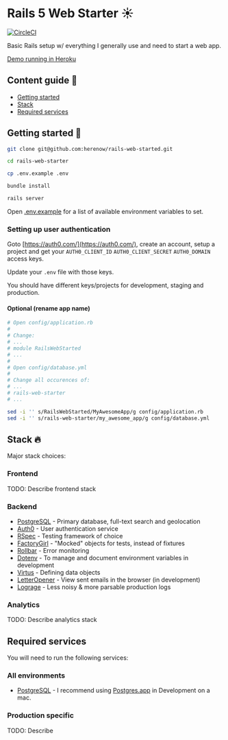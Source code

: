 # Rails 5 Web Starter ☀️

[![CircleCI](https://circleci.com/gh/herenow/rails-web-starter.svg?style=svg)](https://circleci.com/gh/herenow/rails-web-starter)

Basic Rails setup w/ everything I generally use and need to start a web app.

[Demo running in Heroku](https://rails-web-starter.herokuapp.com)

## Content guide 📜
* [Getting started](#getting-started)
* [Stack](#stack)
* [Required services](#required-services)

## <a name="getting-started"></a> Getting started 🔧

```bash
git clone git@github.com:herenow/rails-web-started.git

cd rails-web-starter

cp .env.example .env

bundle install

rails server
```

Open [.env.example](https://github.com/herenow/rails-web-starter/blob/master/.env.example) for a list of available environment variables to set.

### Setting up user authentication

Goto [https://auth0.com/](https://auth0.com/), create an account, setup a project and get your `AUTH0_CLIENT_ID` `AUTH0_CLIENT_SECRET` `AUTH0_DOMAIN` access keys.

Update your `.env` file with those keys.

You should have different keys/projects for development, staging and production.

#### Optional (rename app name)

```bash
# Open config/application.rb
#
# Change:
# ...
# module RailsWebStarted
# ...
#
# Open config/database.yml
#
# Change all occurences of:
# ...
# rails-web-starter
# ...

sed -i '' s/RailsWebStarted/MyAwesomeApp/g config/application.rb
sed -i '' s/rails-web-starter/my_awesome_app/g config/database.yml
```

## <a name="stack"></a> Stack 🔥

Major stack choices:

### Frontend

TODO: Describe frontend stack

### Backend

* [PostgreSQL](https://www.postgresql.org/) - Primary database, full-text search and geolocation
* [Auth0](https://auth0.com/) - User authentication service
* [RSpec](https://github.com/rspec/rspec-rails) - Testing framework of choice
* [FactoryGirl](https://github.com/thoughtbot/factory_girl) - "Mocked" objects for tests, instead of fixtures
* [Rollbar](https://rollbar.com/) - Error monitoring
* [Dotenv](https://github.com/bkeepers/dotenv) - To manage and document environment variables in development
* [Virtus](https://github.com/solnic/virtus) - Defining data objects
* [LetterOpener](https://github.com/ryanb/letter_opener) - View sent emails in the browser (in development)
* [Lograge](https://github.com/roidrage/lograge) - Less noisy & more parsable production logs

### Analytics

TODO: Describe analytics stack

## <a name="required-services"></a> Required services

You will need to run the following services:

### All environments

* [PostgreSQL](https://postgresapp.com/) - I recommend using [Postgres.app](https://postgresapp.com/) in Development on a mac.

### Production specific

TODO: Describe
